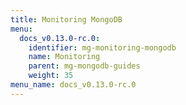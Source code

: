 ```yaml
---
title: Monitoring MongoDB
menu:
  docs_v0.13.0-rc.0:
    identifier: mg-monitoring-mongodb
    name: Monitoring
    parent: mg-mongodb-guides
    weight: 35
menu_name: docs_v0.13.0-rc.0
---
```

